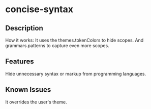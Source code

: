 # concise-syntax

## Description

How it works:
It uses the themes.tokenColors to hide scopes. And grammars.patterns to capture even more scopes.

## Features

Hide unnecessary syntax or markup from programming languages.

## Known Issues

It overrides the user's theme.
